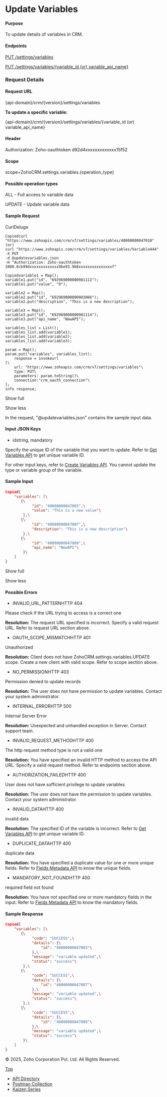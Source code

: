 

# Update Variables

#### Purpose

To update details of variables in CRM.

#### Endpoints

[PUT /settings/variables](https://www.zoho.com/crm/developer/docs/api/v7/update-variables.html)

[PUT /settings/variables/{variable\_id (or) variable\_api\_name}](https://www.zoho.com/crm/developer/docs/api/v7/update-variables.html)

### Request Details

#### Request URL

{api-domain}/crm/{version}/settings/variables

**To update a specific variable:**

{api-domain}/crm/{version}/settings/variables/{variable\_id (or) variable\_api\_name}

#### Header

Authorization: Zoho-oauthtoken d92d4xxxxxxxxxxxxx15f52

#### Scope

scope=ZohoCRM.settings.variables.{operation\_type}

#### Possible operation types

ALL - Full access to variable data

UPDATE - Update variable data

#### Sample Request

CurlDeluge

``` curl
Copiedcurl "https://www.zohoapis.com/crm/v7/settings/variables/40000000047010"
(or)
curl "https://www.zohoapis.com/crm/v7/settings/variables/Variable444"
-X PUT
-d @updatevariables.json
-H "Authorization: Zoho-oauthtoken 1000.8cb99dxxxxxxxxxxxxx9be93.9b8xxxxxxxxxxxxxxxf"
```

``` deluge
Copiedvariable1 = Map();
variable1.put("id", "692969000000981112");
variable1.put("value", "9");

variable2 = Map();
variable2.put("id", "692969000000983066");
variable2.put("description", "This is a new description");

variable3 = Map();
variable3.put("id", "692969000000981114");
variable3.put("api_name", "NewAPI");

variables_list = List();
variables_list.add(variable1);
variables_list.add(variable2);
variables_list.add(variable3);

param = Map();
param.put("variables", variables_list);
	response = invokeurl
[\
	url: "https://www.zohoapis.com/crm/v7/settings/variables"\
	type: PUT\
	parameters: param.toString()\
	connection:"crm_oauth_connection"\
];
info response;
```

Show full

Show less

In the request, "@updatevariables.json" contains the sample input data.

#### Input JSON Keys

- idstring, mandatory



Specify the unique ID of the variable that you want to update. Refer to [Get Variables API](https://www.zoho.com/crm/developer/docs/api/v7/get-variables.html) to get unique variable ID.


For other input keys, refer to [Create Variables API](https://www.zoho.com/crm/developer/docs/api/v7/create-variables.html). You cannot update the type or variable group of the variable.

#### Sample Input

``` json
Copied{
    "variables": [\
       {\
            "id": "40000000047003",\
            "value": "This is a new value"\
        },\
       {\
            "id": "40000000047007",\
            "description": "This is a new description"\
        },\
       {\
            "id": "40000000047009",\
            "api_name": "NewAPI"\
        }\
    ]
}
```

Show full

Show less

#### Possible Errors

- INVALID\_URL\_PATTERNHTTP 404



Please check if the URL trying to access is a correct one

**Resolution:** The request URL specified is incorrect. Specify a valid request URL. Refer to request URL section above.

- OAUTH\_SCOPE\_MISMATCHHTTP 401



Unauthorized

**Resolution:** Client does not have ZohoCRM.settings.variables.UPDATE scope. Create a new client with valid scope. Refer to scope section above.

- NO\_PERMISSIONHTTP 403



Permission denied to update records

**Resolution:** The user does not have permission to update variables. Contact your system administrator.

- INTERNAL\_ERRORHTTP 500



Internal Server Error

**Resolution:** Unexpected and unhandled exception in Server. Contact support team.

- INVALID\_REQUEST\_METHODHTTP 400



The http request method type is not a valid one

**Resolution:** You have specified an invalid HTTP method to access the API URL. Specify a valid request method. Refer to endpoints section above.

- AUTHORIZATION\_FAILEDHTTP 400



User does not have sufficient privilege to update variables

**Resolution:** The user does not have the permission to update variables. Contact your system administrator.

- INVALID\_DATAHTTP 400



invalid data

**Resolution:** The specified ID of the variable is incorrect. Refer to [Get Variables API](https://www.zoho.com/crm/developer/docs/api/v7/get-variables.html) to get unique variable ID.

- DUPLICATE\_DATAHTTP 400



duplicate data

**Resolution:** You have specified a duplicate value for one or more unique fields. Refer to [Fields Metadata API](https://www.zoho.com/crm/developer/docs/api/v7/field-meta.html) to know the unique fields.

- MANDATORY\_NOT\_FOUNDHTTP 400



required field not found

**Resolution:** You have not specified one or more mandatory fields in the input. Refer to [Fields Metadata API](https://www.zoho.com/crm/developer/docs/api/v7/field-meta.html) to know the mandatory fields.


#### Sample Response

``` json
Copied{
    "variables": [\
       {\
            "code": "SUCCESS",\
            "details": {\
                "id": "40000000047003"\
            },\
            "message": "variable updated",\
            "status": "success"\
        },\
       {\
            "code": "SUCCESS",\
            "details": {\
                "id": "40000000047007"\
            },\
            "message": "variable updated",\
            "status": "success"\
        },\
       {\
            "code": "SUCCESS",\
            "details": {\
                "id": "40000000047009"\
            },\
            "message": "variable updated",\
            "status": "success"\
        }\
    ]
}
```

© 2025, Zoho Corporation Pvt. Ltd. All Rights Reserved.

[Top](https://www.zoho.com/crm/developer/docs/api/v7/update-variables.html#top)

- [API Directory](https://www.zoho.com/crm/developer/docs/api-directory.html?source_from=qlink_)
- [Postman Collection](https://www.postman.com/zohocrmdevelopers/workspace/zoho-crm-developers/overview?source_from=qlink_)
- [Kaizen Series](https://www.zoho.com/crm/developer/docs/kaizen-series-directory.html?source_from=qlink_)